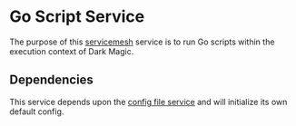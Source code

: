# Go Script Service

The purpose of this [servicemesh](https://github.com/gravestench/servicemesh) service is to run Go scripts within the execution context of Dark Magic.


## Dependencies

This service depends upon the [config file service](../configFile) and will
initialize its own default config.
